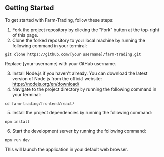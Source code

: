 ## Getting Started

To get started with Farm-Trading, follow these steps:
1. Fork the project repository by clicking the "Fork" button at the top-right of this page.<br>
2. Clone the forked repository to your local machine by running the following command in your terminal:<br>
```
git clone https://github.com/[your-username]/farm-trading.git
```
Replace [your-username] with your GitHub username.<br>

3. Install Node.js if you haven't already. You can download the latest version of Node.js from the official website: https://nodejs.org/en/download/<br>
4. Navigate to the project directory by running the following command in your terminal: <br>
```
cd farm-trading/frontend/react/
```
 5. Install the project dependencies by running the following command:
```
npm install
```
 6. Start the development server by running the following command:
```
npm run dev
```
This will launch the application in your default web browser.
